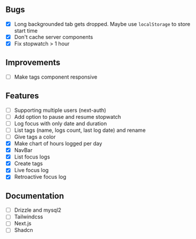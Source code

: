 ## Bugs

- [x] Long backgrounded tab gets dropped. Maybe use `localStorage` to store start time
- [x] Don't cache server components
- [x] Fix stopwatch > 1 hour

## Improvements

- [ ] Make tags component responsive

## Features

- [ ] Supporting multiple users (next-auth)
- [ ] Add option to pause and resume stopwatch
- [ ] Log focus with only date and duration
- [ ] List tags (name, logs count, last log date) and rename
- [ ] Give tags a color
- [x] Make chart of hours logged per day
- [x] NavBar
- [x] List focus logs
- [x] Create tags
- [x] Live focus log
- [x] Retroactive focus log

## Documentation

- [ ] Drizzle and mysql2
- [ ] Tailwindcss
- [ ] Next.js
- [ ] Shadcn
